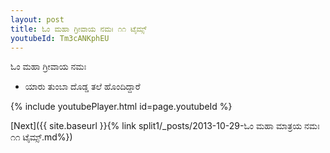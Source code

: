 ```yaml
---
layout: post
title: ಓಂ ಮಹಾ ಗ್ರೀವಾಯ ನಮಃ ೧೧ ಟೈಮ್ಸ್
youtubeId: Tm3cANKphEU
---
```

 
 
 ಓಂ ಮಹಾ ಗ್ರೀವಾಯ ನಮಃ  
 
 -  ಯಾರು ತುಂಬಾ ದೊಡ್ಡ ತಲೆ ಹೊಂದಿದ್ದಾರೆ 
 
  
 
  
 
 
 
 
 
 


{% include youtubePlayer.html id=page.youtubeId %}
 
[Next]({{ site.baseurl }}{% link  split1/_posts/2013-10-29-ಓಂ ಮಹಾ ಮಾತ್ರಯ ನಮಃ ೧೧ ಟೈಮ್ಸ್.md%})
 
